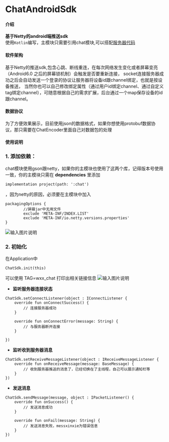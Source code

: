 # ChatAndroidSdk

#### 介绍
**基于Netty的android端推送sdk**</br>
使用`Kotlin`编写，主模块只需要引用chat模块,可以搭配[服务器代码](https://gitee.com/wanxx/ChatServer.git)

#### 软件架构
基于Netty的推送sdk,包含心跳、断线重连，在每次网络发生变化或者屏幕变亮（Android6.0 之后的屏幕锁机制）会触发是否要重新连接，
socket连接服务器成功之后会自动发送一个登录的协议让服务器将设备id跟channel绑定，也就是按设备推送，
当然你也可以自己修改绑定属性（通过用户id绑定channel、通过自定义tag绑定channel），可随意根据自己的需求扩展，后台通过一个map保存设备的id跟channel。

#### 数据协议
为了方便效果展示，目前使用json的数据格式，如果你想使用protobuf数据协议，那只需要在ChatEncoder里面自己对数据包的处理

#### 使用说明

### 1. 添加依赖：

chat模块使用gson跟netty，如果你的主模块也使用了这两个库，记得版本号使用一致，你的主模块只需在 **dependencies** 里添加 
```
implementation project(path: ':chat')
```

，因为netty的原因，必须要在主模块中加入

```
packagingOptions {
        //屏蔽jar中无用文件
        exclude 'META-INF/INDEX.LIST'
        exclude 'META-INF/io.netty.versions.properties'
}
```

   
![输入图片说明](https://images.gitee.com/uploads/images/2019/0528/105510_702f02d3_938591.png "企业微信截图_15590120799106.png")



### 2. 初始化

在Application中
```
ChatSdk.init(this)
```

 可以使用 TAG=wxx_chat 打印出相关链接信息
![输入图片说明](https://images.gitee.com/uploads/images/2019/0528/151210_e333a4a1_938591.png "企业微信截图_15590274803263.png")

-  **监听服务器连接状态** 
```
ChatSdk.setConnectListener(object : IConnectListener {
    override fun onConnectSuccess() {
        // 连接服务器成功
    }

    override fun onConnectError(message: String) {
        // 与服务器断开连接
    }

})
```

-  **监听收到服务器消息** 
```
ChatSdk.setReceiveMessageListener(object : IReceiveMessageListener {
    override fun onReceiveMessage(message: BaseMessage) {
        // 收到服务器推送的消息了，已经切换在了主线程，自己可以展示通知栏等
    }
})
```

-  **发送消息** 
```
ChatSdk.sendMessage(message, object : IPacketListener() {
    override fun onSuccess() {
        // 发送消息成功
    }

    override fun onFail(message: String) {
        // 发送消息失败，messxinxie为错误信息
    }
})
                    
```